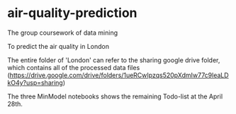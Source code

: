 # air-quality-prediction
The group coursework of data mining 

To predict the air quality in London

The entire folder of 'London' can refer to the sharing google drive folder, which contains all of the processed data files (https://drive.google.com/drive/folders/1ueRCwIpzqs520pXdmIw77c9leaLDkO4y?usp=sharing)

The three MinModel notebooks shows the remaining Todo-list at the April 28th.

